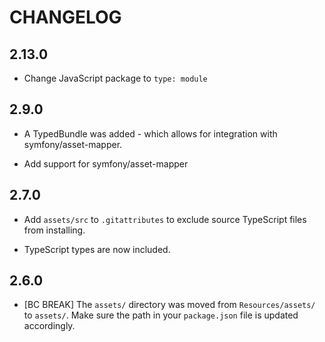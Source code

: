 # CHANGELOG

## 2.13.0

-   Change JavaScript package to `type: module`

## 2.9.0

-   A TypedBundle was added - which allows for integration with symfony/asset-mapper.

-   Add support for symfony/asset-mapper

## 2.7.0

-   Add `assets/src` to `.gitattributes` to exclude source TypeScript files from
    installing.

-   TypeScript types are now included.

## 2.6.0

-   [BC BREAK] The `assets/` directory was moved from `Resources/assets/` to `assets/`. Make
    sure the path in your `package.json` file is updated accordingly.

